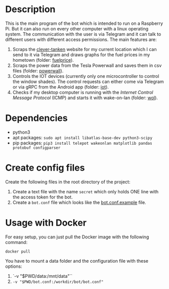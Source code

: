 # Description
This is the main program of the bot which is intended to run on a
Raspberry Pi. But it can also run on every other computer with a
linux operating system. The communication with the user is via 
 Telegram and it can talk to different users with different access
 permissions. The main features are:
1. Scraps the [clever-tanken](https://www.clever-tanken.de/) website
for my current location which I can send to it via Telegram and
draws graphs for the fuel prices in my hometown (folder: [fuelprice](fuelprice)).
2. Scraps the power data from the Tesla Powerwall and saves them
in csv files (folder: [powerwall](powerwall)).
3. Controls the IOT devices (currently only one microcontroller to
control the window shades). The control requests can either come
via Telegram or via gRPC from the Android app (folder: [iot](iot)).
4. Checks if my desktop computer is running with the _Internet Control
Message Protocol_ (ICMP) and starts it with wake-on-lan (folder: [wol](wol)).

# Dependencies
- python3
- apt packages: ``sudo apt install libatlas-base-dev python3-scipy``
- pip packages: ```pip3 install telepot wakeonlan matplotlib pandas protobuf configparser```

# Create config files
Create the following files in the root directory of the project:
1. Create a text file with the name ``secret`` which only holds ONE line with the access token for the bot.
2. Create a ``bot.conf`` file which looks like the [bot.conf.example](bot.conf.example) file.

# Usage with Docker
For easy setup, you can just pull the Docker image with the
following command:

```
docker pull
```

You have to mount a data folder and the configuration file
with these options:

1. `-v "$PWD/data:/mnt/data"``
2. ``-v "$PWD/bot.conf:/workdir/bot/bot.conf"``
